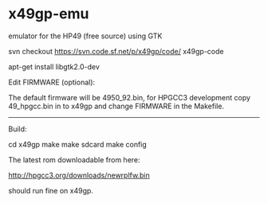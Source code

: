 # x49gp-emu
emulator for the HP49 (free source) using GTK

svn checkout https://svn.code.sf.net/p/x49gp/code/ x49gp-code


 apt-get install libgtk2.0-dev
 
 
 
 Edit FIRMWARE (optional):

The default firmware will be 4950_92.bin, for HPGCC3 development copy
49_hpgcc.bin in to x49gp and change FIRMWARE in the Makefile.

------------------------------------------------------------------------

Build:

cd x49gp
make
make sdcard
make config
 
 
The latest rom downloadable from here:

http://hpgcc3.org/downloads/newrplfw.bin

should run fine on x49gp.
